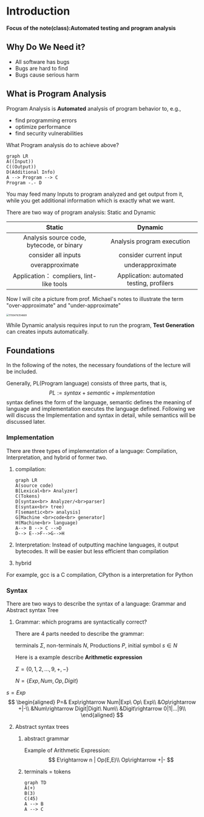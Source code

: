 # Introduction

**Focus of the note(class):Automated testing and program analysis**

## Why Do We Need it?

* All software has bugs
* Bugs are hard to find
* Bugs cause serious harm

## What is Program Analysis

Program Analysis is **Automated** analysis of program behavior to, e.g.,

* find programming errors
* optimize performance
* find security vulnerabilities

What Program analysis do to achieve above?

```mermaid
graph LR
A((Input))
C((Output))
D(Additional Info)
A --> Program --> C
Program -.- D

```

You may feed many Inputs to program analyzed and get output from it, while you get additional information which is exactly what we want.

There are two way of program analysis: Static and Dynamic

|                  Static                   |                  Dynamic                  |
| :---------------------------------------: | :---------------------------------------: |
| Analysis source code, bytecode, or binary |        Analysis program execution         |
|            consider all inputs            |          consider current input           |
|              overapproximate              |             underapproximate              |
| Application： compliers, lint-like tools  | Application: automated testing, profilers |

Now I will cite a picture from prof. Michael's notes to illustrate the term "over-approximate" and "under-approximate"

<img src="D:\Analysis-note\Program-analysis-note\img\approximate" alt="1700476354669" style="zoom:43%;" />

While Dynamic analysis requires input to run the program, **Test Generation** can creates inputs automatically.

## Foundations

In the following of the notes, the necessary foundations of the lecture will be included.

Generally, PL(Program language) consists of three parts, that is,
$$
PL:= syntax + semantic + implementation
$$
syntax defines the form of the language, semantic defines the meaning of language and implementation executes the language defined. Following we will discuss the Implementation and syntax in detail, while semantics will be discussed later.

### Implementation

There are three types of implementation of a language: Compilation, Interpretation, and hybrid of former two.

1. compilation:

   ```mermaid
   graph LR
   A(source code)
   B[Lexical<br> Analyzer]
   C(Tokens)
   D[syntax<br> Analyzer/<br>parser]
   E(syntax<br> tree)
   F[semantic<br> analysis]
   G[Machine <br>code<br> generator]
   H(Machine<br> language)
   A--> B --> C -->D
   D--> E-->F-->G-->H
   ```

2. Interpretation: Instead of outputting machine languages, it output bytecodes. It will be easier but less efficient than compilation

3. hybrid

For example, gcc is a C compilation, CPython is a interpretation for Python

### Syntax

There are two ways to describe the syntax of a language: Grammar and Abstract syntax Tree

1. Grammar: which programs are syntactically correct?

   There are 4 parts needed to describe the grammar: 

   terminals $\Sigma$, non-terminals $N$, Productions $P$, initial symbol $s\in N$

   Here is a example describe **Arithmetic expression**

   $\Sigma=\{0,1,2,...,9,+,-\}$

   $N=\{Exp,Num,Op,Digit\}$

$s=Exp$
$$
   \begin{aligned}
   P=& Exp\rightarrow Num|Exp\ Op\ Exp\\
   &Op\rightarrow +|-\\
   &Num\rightarrow Digit|Digit\ Num\\
   &Digit\rightarrow 0|1|...|9\\
   \end{aligned}
$$

2. Abstract syntax trees

   1. abstract grammar

      Example of Arithmetic Expression:
      $$
      E\rightarrow n | Op(E,E)\\
      Op\rightarrow +|-
      $$

   2. terminals = tokens

      ```mermaid
      graph TD
      A(+)
      B(3)
      C(45)
      A --> B
      A --> C
      ```

      

      

      

